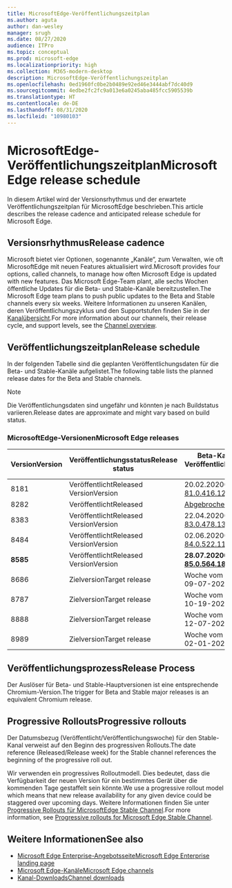 ```yaml
---
title: MicrosoftEdge-Veröffentlichungszeitplan
ms.author: aguta
author: dan-wesley
manager: srugh
ms.date: 08/27/2020
audience: ITPro
ms.topic: conceptual
ms.prod: microsoft-edge
ms.localizationpriority: high
ms.collection: M365-modern-desktop
description: MicrosoftEdge-Veröffentlichungszeitplan
ms.openlocfilehash: 0ed1960fc0be2b0489e92ed46e3444abf7dc40d9
ms.sourcegitcommit: 4edbe2fc2fc9a013e6a0245aba485fcc5905539b
ms.translationtype: HT
ms.contentlocale: de-DE
ms.lasthandoff: 08/31/2020
ms.locfileid: "10980103"
---
```

# <span data-ttu-id="6946b-103">MicrosoftEdge-Veröffentlichungszeitplan</span><span class="sxs-lookup"><span data-stu-id="6946b-103">Microsoft Edge release schedule</span></span>

<span data-ttu-id="6946b-104">In diesem Artikel wird der Versionsrhythmus und der erwartete Veröffentlichungszeitplan für MicrosoftEdge beschrieben.</span><span class="sxs-lookup"><span data-stu-id="6946b-104">This article describes the release cadence and anticipated release schedule for Microsoft Edge.</span></span>

## <span data-ttu-id="6946b-105">Versionsrhythmus</span><span class="sxs-lookup"><span data-stu-id="6946b-105">Release cadence</span></span>

<span data-ttu-id="6946b-106">Microsoft bietet vier Optionen, sogenannte „Kanäle“, zum Verwalten, wie oft MicrosoftEdge mit neuen Features aktualisiert wird.</span><span class="sxs-lookup"><span data-stu-id="6946b-106">Microsoft provides four options, called channels, to manage how often Microsoft Edge is updated with new features.</span></span> <span data-ttu-id="6946b-107">Das Microsoft Edge-Team plant, alle sechs Wochen öffentliche Updates für die Beta- und Stable-Kanäle bereitzustellen.</span><span class="sxs-lookup"><span data-stu-id="6946b-107">The Microsoft Edge team plans to push public updates to the Beta and Stable channels every six weeks.</span></span> <span data-ttu-id="6946b-108">Weitere Informationen zu unseren Kanälen, deren Veröffentlichungszyklus und den Supportstufen finden Sie in der [Kanalübersicht](https://docs.microsoft.com/DeployEdge/microsoft-edge-channels#channel-overview).</span><span class="sxs-lookup"><span data-stu-id="6946b-108">For more information about our channels, their release cycle, and support levels, see the [Channel overview](https://docs.microsoft.com/DeployEdge/microsoft-edge-channels#channel-overview).</span></span>

## <span data-ttu-id="6946b-109">Veröffentlichungszeitplan</span><span class="sxs-lookup"><span data-stu-id="6946b-109">Release schedule</span></span>

<span data-ttu-id="6946b-110">In der folgenden Tabelle sind die geplanten Veröffentlichungsdaten für die Beta- und Stable-Kanäle aufgelistet.</span><span class="sxs-lookup"><span data-stu-id="6946b-110">The following table lists the planned release dates for the Beta and Stable channels.</span></span>

> [!NOTE]
> <span data-ttu-id="6946b-111">Die Veröffentlichungsdaten sind ungefähr und könnten je nach Buildstatus variieren.</span><span class="sxs-lookup"><span data-stu-id="6946b-111">Release dates are approximate and might vary based on build status.</span></span>

### <span data-ttu-id="6946b-112">MicrosoftEdge-Versionen</span><span class="sxs-lookup"><span data-stu-id="6946b-112">Microsoft Edge releases</span></span>

| <span data-ttu-id="6946b-113">Version</span><span class="sxs-lookup"><span data-stu-id="6946b-113">Version</span></span> | <span data-ttu-id="6946b-114">Veröffentlichungsstatus</span><span class="sxs-lookup"><span data-stu-id="6946b-114">Release status</span></span> | <span data-ttu-id="6946b-115">Beta-Kanal</span><span class="sxs-lookup"><span data-stu-id="6946b-115">Beta Channel</span></span><br><span data-ttu-id="6946b-116">Veröffentlichungswoche</span><span class="sxs-lookup"><span data-stu-id="6946b-116">Release week</span></span> | <span data-ttu-id="6946b-117">Stable-Kanal</span><span class="sxs-lookup"><span data-stu-id="6946b-117">Stable Channel</span></span><br><span data-ttu-id="6946b-118">Veröffentlichungswoche</span><span class="sxs-lookup"><span data-stu-id="6946b-118">Release week</span></span> |
|---------|-----|------|--------|
| <span data-ttu-id="6946b-119">81</span><span class="sxs-lookup"><span data-stu-id="6946b-119">81</span></span> | <span data-ttu-id="6946b-120">Veröffentlicht</span><span class="sxs-lookup"><span data-stu-id="6946b-120">Released</span></span><br><span data-ttu-id="6946b-121">Version</span><span class="sxs-lookup"><span data-stu-id="6946b-121">Version</span></span> | <span data-ttu-id="6946b-122">20.02.2020</span><span class="sxs-lookup"><span data-stu-id="6946b-122">02-20-2020</span></span><br>[<span data-ttu-id="6946b-123">81.0.416.12</span><span class="sxs-lookup"><span data-stu-id="6946b-123">81.0.416.12</span></span>](https://docs.microsoft.com/DeployEdge/microsoft-edge-relnote-beta-channel#version-81041612-february-20) | <span data-ttu-id="6946b-124">13.04.2020</span><span class="sxs-lookup"><span data-stu-id="6946b-124">04-13-2020</span></span><br>[<span data-ttu-id="6946b-125">81.0.416.53</span><span class="sxs-lookup"><span data-stu-id="6946b-125">81.0.416.53</span></span>](https://docs.microsoft.com/DeployEdge/microsoft-edge-relnote-stable-channel#version-81041653-april-13) |
| <span data-ttu-id="6946b-126">82</span><span class="sxs-lookup"><span data-stu-id="6946b-126">82</span></span> | <span data-ttu-id="6946b-127">Veröffentlicht</span><span class="sxs-lookup"><span data-stu-id="6946b-127">Released</span></span> | [<span data-ttu-id="6946b-128">Abgebrochen</span><span class="sxs-lookup"><span data-stu-id="6946b-128">Cancelled</span></span>](https://blogs.windows.com/msedgedev/2020/03/20/update-stable-channel-releases/) | [<span data-ttu-id="6946b-129">Abgebrochen</span><span class="sxs-lookup"><span data-stu-id="6946b-129">Cancelled</span></span>](https://blogs.windows.com/msedgedev/2020/03/20/update-stable-channel-releases/) |
| <span data-ttu-id="6946b-130">83</span><span class="sxs-lookup"><span data-stu-id="6946b-130">83</span></span> | <span data-ttu-id="6946b-131">Veröffentlicht</span><span class="sxs-lookup"><span data-stu-id="6946b-131">Released</span></span><br><span data-ttu-id="6946b-132">Version</span><span class="sxs-lookup"><span data-stu-id="6946b-132">Version</span></span> | <span data-ttu-id="6946b-133">22.04.2020</span><span class="sxs-lookup"><span data-stu-id="6946b-133">04-22-2020</span></span><br>[<span data-ttu-id="6946b-134">83.0.478.13</span><span class="sxs-lookup"><span data-stu-id="6946b-134">83.0.478.13</span></span>](https://docs.microsoft.com/DeployEdge/microsoft-edge-relnote-beta-channel#version-83047813-april-22) | <span data-ttu-id="6946b-135">21.05.2020</span><span class="sxs-lookup"><span data-stu-id="6946b-135">05-21-2020</span></span><br> [<span data-ttu-id="6946b-136">83.0.478.37</span><span class="sxs-lookup"><span data-stu-id="6946b-136">83.0.478.37</span></span>](https://docs.microsoft.com/DeployEdge/microsoft-edge-relnote-stable-channel#version-83047837-may-21) |
| <span data-ttu-id="6946b-137">84</span><span class="sxs-lookup"><span data-stu-id="6946b-137">84</span></span> | <span data-ttu-id="6946b-138">Veröffentlicht</span><span class="sxs-lookup"><span data-stu-id="6946b-138">Released</span></span><br><span data-ttu-id="6946b-139">Version</span><span class="sxs-lookup"><span data-stu-id="6946b-139">Version</span></span> | <span data-ttu-id="6946b-140">02.06.2020</span><span class="sxs-lookup"><span data-stu-id="6946b-140">06-02-2020</span></span><br>[<span data-ttu-id="6946b-141">84.0.522.11</span><span class="sxs-lookup"><span data-stu-id="6946b-141">84.0.522.11</span></span>](https://docs.microsoft.com/DeployEdge/microsoft-edge-relnote-beta-channel#version-84052211-june-2) | <span data-ttu-id="6946b-142">16.07.2020</span><span class="sxs-lookup"><span data-stu-id="6946b-142">07-16-2020</span></span><br> [<span data-ttu-id="6946b-143">84.0.522.40</span><span class="sxs-lookup"><span data-stu-id="6946b-143">84.0.522.40</span></span>](https://docs.microsoft.com/DeployEdge/microsoft-edge-relnote-stable-channel#version-84052240-july-16) |
| **<span data-ttu-id="6946b-144">85</span><span class="sxs-lookup"><span data-stu-id="6946b-144">85</span></span>** | <span data-ttu-id="6946b-145">Veröffentlicht</span><span class="sxs-lookup"><span data-stu-id="6946b-145">Released</span></span><br><span data-ttu-id="6946b-146">Version</span><span class="sxs-lookup"><span data-stu-id="6946b-146">Version</span></span> | **<span data-ttu-id="6946b-147">28.07.2020</span><span class="sxs-lookup"><span data-stu-id="6946b-147">07-28-2020</span></span>**<br>**[<span data-ttu-id="6946b-148">85.0.564.18</span><span class="sxs-lookup"><span data-stu-id="6946b-148">85.0.564.18</span></span>](https://docs.microsoft.com/DeployEdge/microsoft-edge-relnote-beta-channel#version-85056418-july-28)**  | **<span data-ttu-id="6946b-149">27.08.2020</span><span class="sxs-lookup"><span data-stu-id="6946b-149">08-27-2020</span></span>**<br>**[<span data-ttu-id="6946b-150">85.0.564.41</span><span class="sxs-lookup"><span data-stu-id="6946b-150">85.0.564.41</span></span>](https://docs.microsoft.com/DeployEdge/microsoft-edge-relnote-stable-channel#version-85056441-august-27)** |
| <span data-ttu-id="6946b-151">86</span><span class="sxs-lookup"><span data-stu-id="6946b-151">86</span></span> | <span data-ttu-id="6946b-152">Zielversion</span><span class="sxs-lookup"><span data-stu-id="6946b-152">Target release</span></span> | <span data-ttu-id="6946b-153">Woche vom 07.09.2020</span><span class="sxs-lookup"><span data-stu-id="6946b-153">Week of 09-07-2020</span></span> | <span data-ttu-id="6946b-154">Woche vom 08.10.2020</span><span class="sxs-lookup"><span data-stu-id="6946b-154">Week of 10-08-2020</span></span> |
| <span data-ttu-id="6946b-155">87</span><span class="sxs-lookup"><span data-stu-id="6946b-155">87</span></span> | <span data-ttu-id="6946b-156">Zielversion</span><span class="sxs-lookup"><span data-stu-id="6946b-156">Target release</span></span> | <span data-ttu-id="6946b-157">Woche vom 19.10.2020</span><span class="sxs-lookup"><span data-stu-id="6946b-157">Week of 10-19-2020</span></span> | <span data-ttu-id="6946b-158">Woche vom 19.11.2020</span><span class="sxs-lookup"><span data-stu-id="6946b-158">Week of 11-19-2020</span></span> |
| <span data-ttu-id="6946b-159">88</span><span class="sxs-lookup"><span data-stu-id="6946b-159">88</span></span> | <span data-ttu-id="6946b-160">Zielversion</span><span class="sxs-lookup"><span data-stu-id="6946b-160">Target release</span></span> | <span data-ttu-id="6946b-161">Woche vom 07.12.2020</span><span class="sxs-lookup"><span data-stu-id="6946b-161">Week of 12-07-2020</span></span> | <span data-ttu-id="6946b-162">Woche vom 21.01.2021</span><span class="sxs-lookup"><span data-stu-id="6946b-162">Week of 01-21-2021</span></span> |
| <span data-ttu-id="6946b-163">89</span><span class="sxs-lookup"><span data-stu-id="6946b-163">89</span></span> | <span data-ttu-id="6946b-164">Zielversion</span><span class="sxs-lookup"><span data-stu-id="6946b-164">Target release</span></span> | <span data-ttu-id="6946b-165">Woche vom 01.02.2021</span><span class="sxs-lookup"><span data-stu-id="6946b-165">Week of 02-01-2021</span></span> | <span data-ttu-id="6946b-166">Woche vom 04.03.2021</span><span class="sxs-lookup"><span data-stu-id="6946b-166">Week of 03-04-2021</span></span> |

## <span data-ttu-id="6946b-167">Veröffentlichungsprozess</span><span class="sxs-lookup"><span data-stu-id="6946b-167">Release Process</span></span>

<span data-ttu-id="6946b-168">Der Auslöser für Beta- und Stable-Hauptversionen ist eine entsprechende Chromium-Version.</span><span class="sxs-lookup"><span data-stu-id="6946b-168">The trigger for Beta and Stable major releases is an equivalent Chromium release.</span></span>

## <span data-ttu-id="6946b-169">Progressive Rollouts</span><span class="sxs-lookup"><span data-stu-id="6946b-169">Progressive rollouts</span></span>

<span data-ttu-id="6946b-170">Der Datumsbezug (Veröffentlicht/Veröffentlichungswoche) für den Stable-Kanal verweist auf den Beginn des progressiven Rollouts.</span><span class="sxs-lookup"><span data-stu-id="6946b-170">The date reference (Released/Release week) for the Stable channel references the beginning of the progressive roll out.</span></span>

<span data-ttu-id="6946b-171">Wir verwenden ein progressives Rolloutmodell. Dies bedeutet, dass die Verfügbarkeit der neuen Version für ein bestimmtes Gerät über die kommenden Tage gestaffelt sein könnte.</span><span class="sxs-lookup"><span data-stu-id="6946b-171">We use a progressive rollout model which means that new release availability for any given device could be staggered over upcoming days.</span></span> <span data-ttu-id="6946b-172">Weitere Informationen finden Sie unter [Progressive Rollouts für MicrosoftEdge Stable Channel](microsoft-edge-update-progressive-rollout.md).</span><span class="sxs-lookup"><span data-stu-id="6946b-172">For more information, see [Progressive rollouts for Microsoft Edge Stable Channel](microsoft-edge-update-progressive-rollout.md).</span></span>

## <span data-ttu-id="6946b-173">Weitere Informationen</span><span class="sxs-lookup"><span data-stu-id="6946b-173">See also</span></span>

- [<span data-ttu-id="6946b-174">Microsoft Edge Enterprise-Angebotsseite</span><span class="sxs-lookup"><span data-stu-id="6946b-174">Microsoft Edge Enterprise landing page</span></span>](https://aka.ms/EdgeEnterprise)
- [<span data-ttu-id="6946b-175">Microsoft Edge-Kanäle</span><span class="sxs-lookup"><span data-stu-id="6946b-175">Microsoft Edge channels</span></span>](microsoft-edge-channels.md)
- [<span data-ttu-id="6946b-176">Kanal-Downloads</span><span class="sxs-lookup"><span data-stu-id="6946b-176">Channel downloads</span></span>](https://www.microsoft.com/edge/business/download)